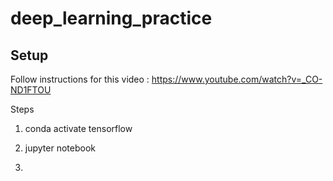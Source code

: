 # deep_learning_practice



## Setup


   Follow instructions for this video  : https://www.youtube.com/watch?v=_CO-ND1FTOU

   Steps
   1) conda activate tensorflow

   2) jupyter notebook

   3) 



